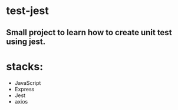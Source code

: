 # test-jest

## Small project to learn how to create unit test using jest.

# stacks:

<ul>
  <li>JavaScript</li>
  <li>Express</li>
  <li>Jest</li>
  <li>axios</li>
</ul>
